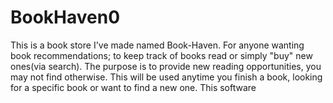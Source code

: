 # BookHaven0
This is a book store I've made named Book-Haven. For anyone wanting book recommendations; to keep track of books read or simply "buy" new ones(via search). The purpose is to provide new reading opportunities, you may not find otherwise. This will be used anytime you finish a book, looking for a specific book or want to find a new one. This software
